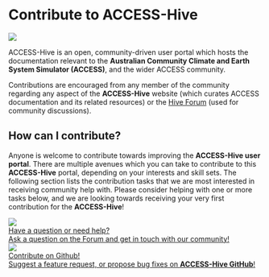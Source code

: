 # Contribute to ACCESS-Hive

<img class="rectangular-img img-cover" src="../../assets/how-to-contribute-img.jpg">

ACCESS-Hive is an open, community-driven user portal which hosts the documentation relevant to the **Australian Community Climate and Earth System Simulator (ACCESS)**, and the wider ACCESS community.

Contributions are encouraged from any member of the community regarding any aspect of the **ACCESS-Hive** website (which curates ACCESS documentation and its related resources) or the <a href="https://forum.access-hive.org.au" target="_blank">Hive Forum</a> (used for community discussions).

## How can I contribute?

Anyone is welcome to contribute towards improving the **ACCESS-Hive user portal**. There are multiple avenues which you can take to contribute to this **ACCESS-Hive** portal, depending on your interests and skill sets. The following section lists the contribution tasks that we are most interested in receiving community help with. Please consider helping with one or more tasks below, and we are looking towards receiving your very first contribution for the **ACCESS-Hive**!

<div class="card-container">
    <a href="/about/contribute/ask_on_forum" class="vertical-card-half-width aspect-ratio2to1">
        <div class="vertical-card-image-container white-background">
           <img class="img-cover" src="/assets/access-nri-support.png">
        </div>
        <div class="vertical-card-text-container with-padding">
            <div class="bold">
                <i class="fa-solid fa-circle-question"></i>
                Have a question or need help?
            </div>
            <span class="with-padding">
                Ask a question on the Forum and get in touch with our community!
            </span>
        </div>
    </a>
    <a href="/about/contribute/contribute_on_github" class="vertical-card-half-width aspect-ratio2to1">
        <div class="vertical-card-image-container white-background">
            <img class="img-cover" src="/assets/github-how-to-contribute.jpg">
        </div>
        <div class="vertical-card-text-container with-padding">
            <div class="bold">
                <i class="fa-brands fa-github"></i>
                Contribute on Github!
            </div>
            <span class="with-padding">
                Suggest a feature request, or propose bug fixes on <b>ACCESS-Hive GitHub</b>!
            </span>
        </div>
    </a>
</div>

[^1]: _"How to contribute" sample image source (to be changed...)_: <a href="https://www.freepik.com/free-vector/team-crisis-managers-solving-businessman-problems-employees-with-lightbulb-unraveling-tangle-vector-illustration-teamwork-solution-management-concept_10613678.htm#query=teamwork%20cartoon&position=18&from_view=keyword&track=ais">Image by pch.vector</a> on Freepik
[^2]: _"Have a question or need help?" sample image source (to be changed...)_:<a href="https://www.freepik.com/free-vector/businessmans-hand-holding-question-mark-person-asking-answer-help-support-flat-vector-illustration-faq-interrogation-difficulty-concept-banner-website-design-landing-web-page_26921528.htm#page=3&query=question%20cartoon&position=29&from_view=search&track=ais">Image by pch.vector</a> on Freepik
[^3]: _"Contribute to github?" sample image source (to be changed...)_:<a href="https://www.freepik.com/free-vector/business-idea-generation-plan-development-pensive-man-with-lightbulb-cartoon-character-technical-mindset-entrepreneurial-mind-brainstorming-process_11668582.htm#page=9&query=idea%20cartoon&position=30&from_view=search&track=ais">Image by vectorjuice</a> on Freepik
